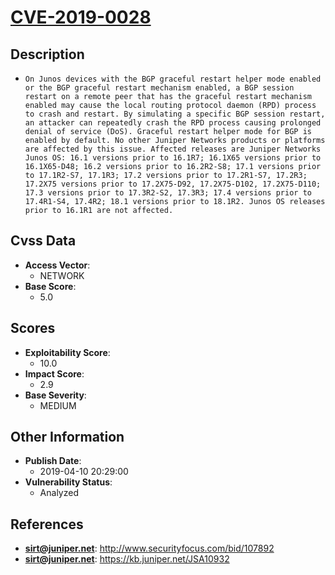 
# [CVE-2019-0028](https://cve.mitre.org/cgi-bin/cvename.cgi?name=CVE-2019-0028)

## Description

- `On Junos devices with the BGP graceful restart helper mode enabled or the BGP graceful restart mechanism enabled, a BGP session restart on a remote peer that has the graceful restart mechanism enabled may cause the local routing protocol daemon (RPD) process to crash and restart. By simulating a specific BGP session restart, an attacker can repeatedly crash the RPD process causing prolonged denial of service (DoS). Graceful restart helper mode for BGP is enabled by default. No other Juniper Networks products or platforms are affected by this issue. Affected releases are Juniper Networks Junos OS: 16.1 versions prior to 16.1R7; 16.1X65 versions prior to 16.1X65-D48; 16.2 versions prior to 16.2R2-S8; 17.1 versions prior to 17.1R2-S7, 17.1R3; 17.2 versions prior to 17.2R1-S7, 17.2R3; 17.2X75 versions prior to 17.2X75-D92, 17.2X75-D102, 17.2X75-D110; 17.3 versions prior to 17.3R2-S2, 17.3R3; 17.4 versions prior to 17.4R1-S4, 17.4R2; 18.1 versions prior to 18.1R2. Junos OS releases prior to 16.1R1 are not affected.`

## Cvss Data

- **Access Vector**:
  - NETWORK
- **Base Score**:
  - 5.0

## Scores

- **Exploitability Score**:
  - 10.0
- **Impact Score**:
  - 2.9
- **Base Severity**:
  - MEDIUM

## Other Information

- **Publish Date**:
  - 2019-04-10 20:29:00
- **Vulnerability Status**:
  - Analyzed

## References

- **sirt@juniper.net**: http://www.securityfocus.com/bid/107892
- **sirt@juniper.net**: https://kb.juniper.net/JSA10932
